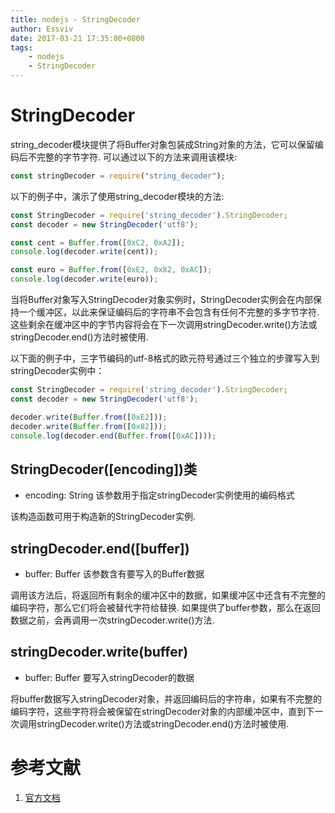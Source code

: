 ```yaml
---
title: nodejs - StringDecoder
author: Essviv
date: 2017-03-21 17:35:00+0800
tags: 
	- nodejs
	- StringDecoder
---
```


# StringDecoder

string_decoder模块提供了将Buffer对象包装成String对象的方法，它可以保留编码后不完整的字节字符. 可以通过以下的方法来调用该模块:

````javascript
const stringDecoder = require("string_decoder");
````

以下的例子中，演示了使用string_decoder模块的方法:

````javascript
const StringDecoder = require('string_decoder').StringDecoder;
const decoder = new StringDecoder('utf8');

const cent = Buffer.from([0xC2, 0xA2]);
console.log(decoder.write(cent));

const euro = Buffer.from([0xE2, 0x82, 0xAC]);
console.log(decoder.write(euro));
````

当将Buffer对象写入StringDecoder对象实例时，StringDecoder实例会在内部保持一个缓冲区，以此来保证编码后的字符串不会包含有任何不完整的多字节字符. 这些剩余在缓冲区中的字节内容将会在下一次调用stringDecoder.write()方法或stringDecoder.end()方法时被使用. 

以下面的例子中，三字节编码的utf-8格式的欧元符号通过三个独立的步骤写入到stringDecoder实例中：

````javascript
const StringDecoder = require('string_decoder').StringDecoder;
const decoder = new StringDecoder('utf8');

decoder.write(Buffer.from([0xE2]));
decoder.write(Buffer.from([0x82]));
console.log(decoder.end(Buffer.from([0xAC])));
````

## StringDecoder([encoding])类

* encoding: String 该参数用于指定stringDecoder实例使用的编码格式

该构造函数可用于构造新的StringDecoder实例. 

## stringDecoder.end(\[buffer\])

* buffer: Buffer  该参数含有要写入的Buffer数据

调用该方法后，将返回所有剩余的缓冲区中的数据，如果缓冲区中还含有不完整的编码字符，那么它们将会被替代字符给替换. 如果提供了buffer参数，那么在返回数据之前，会再调用一次stringDecoder.write()方法.

## stringDecoder.write(buffer)

* buffer: Buffer  要写入stringDecoder的数据

将buffer数据写入stringDecoder对象，并返回编码后的字符串，如果有不完整的编码字符，这些字符将会被保留在stringDecoder对象的内部缓冲区中，直到下一次调用stringDecoder.write()方法或stringDecoder.end()方法时被使用.

# 参考文献

1. [官方文档](https://nodejs.org/dist/latest-v6.x/docs/api/string_decoder.html)
